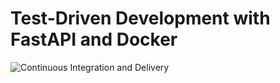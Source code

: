 # Test-Driven Development with FastAPI and Docker

![Continuous Integration and Delivery](https://github.com/stevejgoodman/fastapi-tdd-docker/workflows/Continuous%20Integration%20and%20Delivery/badge.svg?branch=main)
